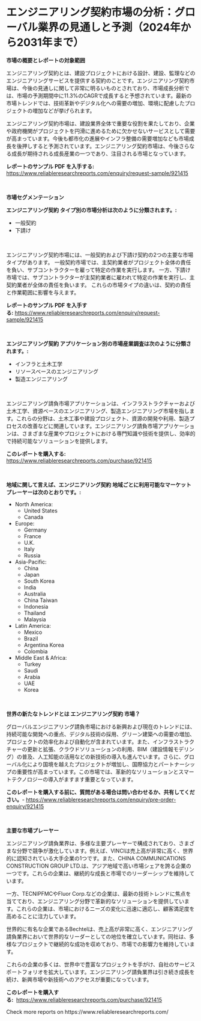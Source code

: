 <p><h1>エンジニアリング契約市場の分析：グローバル業界の見通しと予測（2024年から2031年まで）</h1></p><p><strong>市場の概要とレポートの対象範囲</strong></p>
<p><p>エンジニアリング契約とは、建設プロジェクトにおける設計、建設、監理などのエンジニアリングサービスを提供する契約のことです。エンジニアリング契約市場は、今後の見通しに関して非常に明るいものとされており、市場成長分析では、市場の予測期間中に11.3%のCAGRで成長すると予想されています。最新の市場トレンドでは、技術革新やデジタル化への需要の増加、環境に配慮したプロジェクトの増加などが挙げられます。</p><p>エンジニアリング契約市場は、建設業界全体で重要な役割を果たしており、企業や政府機関がプロジェクトを円滑に進めるために欠かせないサービスとして需要が高まっています。今後も都市化の進展やインフラ整備の需要増加なども市場成長を後押しすると予測されています。エンジニアリング契約市場は、今後さらなる成長が期待される成長産業の一つであり、注目される市場となっています。</p></p>
<p><strong>レポートのサンプル PDF を入手する:</strong> <a href="https://www.reliableresearchreports.com/enquiry/request-sample/921415">https://www.reliableresearchreports.com/enquiry/request-sample/921415</a></p>
<p>&nbsp;</p>
<p><strong>市場セグメンテーション</strong></p>
<p><strong>エンジニアリング契約 タイプ別の市場分析は次のように分類されます。:</strong></p>
<p><ul><li>一般契約</li><li>下請け</li></ul></p>
<p>&nbsp;</p>
<p><p>エンジニアリング契約市場には、一般契約および下請け契約の2つの主要な市場タイプがあります。 一般契約市場では、主契約業者がプロジェクト全体の責任を負い、サブコントラクターを雇って特定の作業を実行します。 一方、下請け市場では、サブコントラクターが主契約業者に雇われて特定の作業を実行し、主契約業者が全体の責任を負います。 これらの市場タイプの違いは、契約の責任と作業範囲に影響を与えます。</p></p>
<p><strong>レポートのサンプル PDF を入手する:</strong>&nbsp;<a href="https://www.reliableresearchreports.com/enquiry/request-sample/921415">https://www.reliableresearchreports.com/enquiry/request-sample/921415</a></p>
<p>&nbsp;</p>
<p><strong> エンジニアリング契約 アプリケーション別の市場産業調査は次のように分類されます。:</strong></p>
<p><ul><li>インフラと土木工学</li><li>リソースベースのエンジニアリング</li><li>製造エンジニアリング</li></ul></p>
<p>&nbsp;</p>
<p><p>エンジニアリング請負市場アプリケーションは、インフラストラクチャーおよび土木工学、資源ベースのエンジニアリング、製造エンジニアリング市場を指します。これらの分野は、土木工事や建設プロジェクト、資源の開発や利用、製造プロセスの改善などに関連しています。エンジニアリング請負市場アプリケーションは、さまざまな産業やプロジェクトにおける専門知識や技術を提供し、効率的で持続可能なソリューションを提供します。</p></p>
<p><strong>このレポートを購入する:</strong>&nbsp; <a href="https://www.reliableresearchreports.com/purchase/921415">https://www.reliableresearchreports.com/purchase/921415</a></p>
<p>&nbsp;</p>
<p><strong>地域に関して言えば、エンジニアリング契約 地域ごとに利用可能なマーケットプレーヤーは次のとおりです。:</strong></p>
<p><ul>
    <li>
        North America:
        <ul>
            <li>United States</li>
            <li>Canada</li>
        </ul>
    </li>
    <li>
        Europe:
        <ul>
            <li>Germany</li>
            <li>France</li>
            <li>U.K.</li>
            <li>Italy</li>
            <li>Russia</li>
        </ul>
    </li>
    <li>
        Asia-Pacific:
        <ul>
            <li>China</li>
            <li>Japan</li>
            <li>South Korea</li>
            <li>India</li>
            <li>Australia</li>
            <li>China Taiwan</li>
            <li>Indonesia</li>
            <li>Thailand</li>
            <li>Malaysia</li>
        </ul>
    </li>
    <li>
        Latin America:
        <ul>
            <li>Mexico</li>
            <li>Brazil</li>
            <li>Argentina Korea</li>
            <li>Colombia</li>
        </ul>
    </li>
    <li>
        Middle East & Africa:
        <ul>
            <li>Turkey</li>
            <li>Saudi</li>
            <li>Arabia</li>
            <li>UAE</li>
            <li>Korea</li>
        </ul>
    </li>
    </ul></p>
<p>&nbsp;</p>
<p><strong>世界の新たなトレンドとは エンジニアリング契約 市場？</strong></p>
<p><p>グローバルエンジニアリング請負市場における新興および現在のトレンドには、持続可能な開発への重点、デジタル技術の採用、グリーン建築への需要の増加、プロジェクトの効率化および自動化が含まれています。また、インフラストラクチャーの更新と拡張、クラウドソリューションの利用、BIM（建設情報モデリング）の普及、人工知能の活用などの新技術の導入も進んでいます。さらに、グローバル化により国境を越えたプロジェクトが増加し、国際協力とパートナーシップの重要性が高まっています。この市場では、革新的なソリューションとスマートテクノロジーの導入がますます重要となっています。</p></p>
<p><strong>このレポートを購入する前に、質問がある場合は問い合わせるか、共有してください。</strong>- <a href="https://www.reliableresearchreports.com/enquiry/pre-order-enquiry/921415">https://www.reliableresearchreports.com/enquiry/pre-order-enquiry/921415</a></p>
<p>&nbsp;</p>
<p><strong>主要な市場プレーヤー</strong></p>
<p><p>エンジニアリング請負業界は、多様な主要プレーヤーで構成されており、さまざまな分野で競争が激化しています。例えば、VINCIは売上高が非常に高く、世界的に認知されている大手企業の1つです。また、CHINA COMMUNICATIONS CONSTRUCTION GROUP LTD.は、アジア地域で高い市場シェアを誇る企業の一つです。これらの企業は、継続的な成長と市場でのリーダーシップを維持しています。</p><p>一方、TECNIPFMCやFluor Corp.などの企業は、最新の技術トレンドに焦点を当てており、エンジニアリング分野で革新的なソリューションを提供しています。これらの企業は、市場におけるニーズの変化に迅速に適応し、顧客満足度を高めることに注力しています。</p><p>世界的に有名な企業であるBechtelは、売上高が非常に高く、エンジニアリング請負業界において世界的なリーダーとしての地位を確立しています。同社は、多様なプロジェクトで継続的な成功を収めており、市場での影響力を維持しています。</p><p>これらの企業の多くは、世界中で豊富なプロジェクトを手がけ、自社のサービスポートフォリオを拡大しています。エンジニアリング請負業界は引き続き成長を続け、新興市場や新技術へのアクセスが重要になっています。</p></p>
<p><strong>このレポートを購入する:</strong>&nbsp;&nbsp;<a href="https://www.reliableresearchreports.com/purchase/921415">https://www.reliableresearchreports.com/purchase/921415</a></p>
<p>Check more reports on https://www.reliableresearchreports.com/</p>
